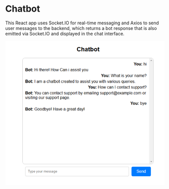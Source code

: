 # Chatbot
This React app uses Socket.IO for real-time messaging and Axios to send user messages to the backend, which returns a bot response that is also emitted via Socket.IO and displayed in the chat interface.

![image](https://github.com/rajsingh1819/simple--chatboat/blob/449343d2036f570bdf0a77262036be72f45c9cbd/Screenshot%202025-01-20%20142130.png)
